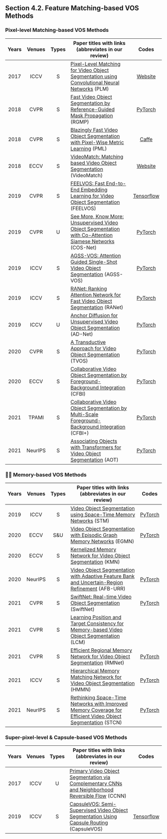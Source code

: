 ## Section 4.2. Feature Matching-based VOS Methods

### Pixel-level Matching-based VOS Methods
|Years|Venues|Types|Paper titles with links (abbreviates in our review)|Codes|
|:-:|:-:|:-:|---|:-:|
|2017|ICCV|S|[Pixel-Level Matching for Video Object Segmentation using Convolutional Neural Networks](https://openaccess.thecvf.com/content_ICCV_2017/papers/Yoon_Pixel-Level_Matching_for_ICCV_2017_paper.pdf) (PLM)|[Website](https://jsyoon4325.wixsite.com/pix-matching)|
|2018|CVPR|S|[Fast Video Object Segmentation by Reference-Guided Mask Propagation](https://openaccess.thecvf.com/content_cvpr_2018/papers/Oh_Fast_Video_Object_CVPR_2018_paper.pdf) (RGMP)|[PyTorch](https://github.com/seoungwugoh/RGMP)|
|2018|CVPR|S|[Blazingly Fast Video Object Segmentation with Pixel-Wise Metric Learning](https://openaccess.thecvf.com/content_cvpr_2018/papers/Chen_Blazingly_Fast_Video_CVPR_2018_paper.pdf) (PML)|[Caffe](https://github.com/yuhuayc/fast-vos)|
|2018|ECCV|S|[VideoMatch: Matching based Video Object Segmentation](https://www.ecva.net/papers/eccv_2018/papers_ECCV/papers/Yuan-Ting_Hu_VideoMatch_Matching_based_ECCV_2018_paper.pdf) (VideoMatch)|[Website](https://sites.google.com/view/videomatch/home?authuser=0)|
|2019|CVPR|S|[FEELVOS: Fast End-to-End Embedding Learning for Video Object Segmentation](https://openaccess.thecvf.com/content_CVPR_2019/papers/Voigtlaender_FEELVOS_Fast_End-To-End_Embedding_Learning_for_Video_Object_Segmentation_CVPR_2019_paper.pdf) (FEELVOS)|[Tensorflow](https://github.com/tensorflow/%20models/tree/master/research/feelvos)|
|2019|CVPR|U|[See More, Know More: Unsupervised Video Object Segmentation with Co-Attention Siamese Networks](https://openaccess.thecvf.com/content_ICCV_2019/papers/Lin_AGSS-VOS_Attention_Guided_Single-Shot_Video_Object_Segmentation_ICCV_2019_paper.pdf) (COS-Net)|[PyTorch](https://github.com/carrierlxk/COSNet)|
|2019|ICCV|S|[AGSS-VOS: Attention Guided Single-Shot Video Object Segmentation](https://openaccess.thecvf.com/content_ICCV_2019/papers/Lin_AGSS-VOS_Attention_Guided_Single-Shot_Video_Object_Segmentation_ICCV_2019_paper.pdf) (AGSS-VOS)|[PyTorch](https://github.com/dvlab-research/AGSS-VOS)|
|2019|ICCV|S|[RANet: Ranking Attention Network for Fast Video Object Segmentation](https://openaccess.thecvf.com/content_ICCV_2019/papers/Wang_RANet_Ranking_Attention_Network_for_Fast_Video_Object_Segmentation_ICCV_2019_paper.pdf) (RANet)|[PyTorch](https://github.com/Storife/RANet)|
|2019|ICCV|U|[Anchor Diffusion for Unsupervised Video Object Segmentation](https://openaccess.thecvf.com/content_ICCV_2019/papers/Yang_Anchor_Diffusion_for_Unsupervised_Video_Object_Segmentation_ICCV_2019_paper.pdf) (AD-Net)|[PyTorch](https://github.com/yz93/anchor-diff-VOS)|
|2020|CVPR|S|[A Transductive Approach for Video Object Segmentation](https://openaccess.thecvf.com/content_CVPR_2020/papers/Zhang_A_Transductive_Approach_for_Video_Object_Segmentation_CVPR_2020_paper.pdf) (TVOS)|[PyTorch](https://github.com/microsoft/transductive-vos.pytorch)|
|2020|ECCV|S|[Collaborative Video Object Segmentation by Foreground-Background Integration](https://www.ecva.net/papers/eccv_2020/papers_ECCV/papers/123500324.pdf) (CFBI)|[PyTorch](https://github.com/z-x-yang/CFBI)|
|2021|TPAMI|S|[Collaborative Video Object Segmentation by Multi-Scale Foreground-Background Integration](https://ieeexplore.ieee.org/abstract/document/9435058) (CFBI+)|[PyTorch](https://github.com/z-x-yang/CFBI)|
|2021|NeurIPS|S|[Associating Objects with Transformers for Video Object Segmentation](https://proceedings.neurips.cc//paper/2021/file/147702db07145348245dc5a2f2fe5683-Paper.pdf) (AOT)|[PyTorch](https://github.com/yoxu515/aot-benchmark)|

### :star2::star2: Memory-based VOS Methods
|Years|Venues|Types|Paper titles with links (abbreviates in our review)|Codes|
|:-:|:-:|:-:|---|:-:|
|2019|ICCV|S|[Video Object Segmentation using Space-Time Memory Networks](https://openaccess.thecvf.com/content_ICCV_2019/papers/Oh_Video_Object_Segmentation_Using_Space-Time_Memory_Networks_ICCV_2019_paper.pdf) (STM)|[PyTorch](https://github.com/seoungwugoh/STM)|
|2020|ECCV|S&U|[Video Object Segmentation with Episodic Graph Memory Networks](https://www.ecva.net/papers/eccv_2020/papers_ECCV/papers/123480664.pdf) (EGMN)|[PyTorch](https://github.com/carrierlxk/GraphMemVOS)|
|2020|ECCV|S|[Kernelized Memory Network for Video Object Segmentation](https://www.ecva.net/papers/eccv_2020/papers_ECCV/papers/123670630.pdf) (KMN)||
|2020|NeurIPS|S|[Video Object Segmentation with Adaptive Feature Bank and Uncertain-Region Refinement](https://proceedings.neurips.cc/paper/2020/file/234833147b97bb6aed53a8f4f1c7a7d8-Paper.pdf) (AFB-URR)|[PyTorch](https://github.com/xmlyqing00/AFB-URR)|
|2021|CVPR|S|[SwiftNet: Real-time Video Object Segmentation](https://openaccess.thecvf.com/content/CVPR2021/papers/Wang_SwiftNet_Real-Time_Video_Object_Segmentation_CVPR_2021_paper.pdf) (SwiftNet)|[PyTorch](https://github.com/haochenheheda/SwiftNet)|
|2021|CVPR|S|[Learning Position and Target Consistency for Memory-based Video Object Segmentation](https://openaccess.thecvf.com/content/CVPR2021/papers/Hu_Learning_Position_and_Target_Consistency_for_Memory-Based_Video_Object_Segmentation_CVPR_2021_paper.pdf) (LCM)||
|2021|CVPR|S|[Efficient Regional Memory Network for Video Object Segmentation](https://openaccess.thecvf.com/content/CVPR2021/papers/Xie_Efficient_Regional_Memory_Network_for_Video_Object_Segmentation_CVPR_2021_paper.pdf) (RMNet)|[PyTorch](https://github.com/hzxie/RMNet)|
|2021|ICCV|S|[Hierarchical Memory Matching Network for Video Object Segmentation](https://openaccess.thecvf.com/content/ICCV2021/papers/Seong_Hierarchical_Memory_Matching_Network_for_Video_Object_Segmentation_ICCV_2021_paper.pdf) (HMMN)|[PyTorch](https://github.com/Hongje/HMMN)|
|2021|NeurIPS|S|[Rethinking Space-Time Networks with Improved Memory Coverage for Efficient Video Object Segmentation](https://proceedings.neurips.cc/paper/2021/file/61b4a64be663682e8cb037d9719ad8cd-Paper.pdf) (STCN)|[PyTorch](https://github.com/hkchengrex/STCN)|


### Super-pixel-level & Capsule-based VOS Methods
|Years|Venues|Types|Paper titles with links (abbreviates in our review)|Codes|
|:-:|:-:|:-:|---|:-:|
|2017|ICCV|U|[Primary Video Object Segmentation via Complementary CNNs and Neighborhood Reversible Flow](https://openaccess.thecvf.com/content_ICCV_2017/papers/Li_Primary_Video_Object_ICCV_2017_paper.pdf) (CCNN)||
|2019|ICCV|S|[CapsuleVOS: Semi-Supervised Video Object Segmentation Using Capsule Routing](https://openaccess.thecvf.com/content_ICCV_2019/papers/Duarte_CapsuleVOS_Semi-Supervised_Video_Object_Segmentation_Using_Capsule_Routing_ICCV_2019_paper.pdf) (CapsuleVOS)|[Tensorflow](https://github.com/KevinDuarte/CapsuleVOS)|





























